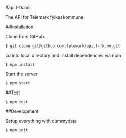 #api.t-fk.no

The API for Telemark fylkeskommune

##Installation

Clone from GitHub.

```
$ git clone git@github.com:telemark/api.t-fk.no.git
```

cd into local directory and install dependencies via npm

```
$ npm install
```

Start the server

```
$ npm start
```


##Test

```
$ npm test
```

##Development

Setup everything with dummydata

```
$ npm init
```